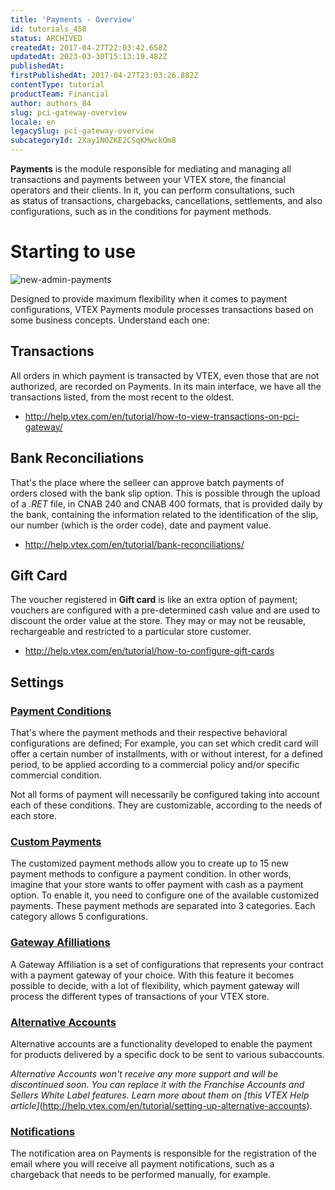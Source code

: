 ```yaml
---
title: 'Payments - Overview'
id: tutorials_458
status: ARCHIVED
createdAt: 2017-04-27T22:03:42.658Z
updatedAt: 2023-03-30T15:13:19.482Z
publishedAt: 
firstPublishedAt: 2017-04-27T23:03:26.882Z
contentType: tutorial
productTeam: Financial
author: authors_84
slug: pci-gateway-overview
locale: en
legacySlug: pci-gateway-overview
subcategoryId: 2Xay1NOZKE2CSqKMwckOm8
---
```


**Payments** is the module responsible for mediating and managing all transactions and payments between your VTEX store, the financial operators and their clients. In it, you can perform consultations, such as status of transactions, chargebacks, cancellations, settlements, and also configurations, such as in the conditions for payment methods.

# Starting to use

![new-admin-payments](//images.ctfassets.net/alneenqid6w5/7w2PFtni9ykY0qGuasgU84/32d9c5341fb170a8b02abbea0ee3c628/NEW_ADMIN_PAGAMENTOS_EN.png)

Designed to provide maximum flexibility when it comes to payment configurations, VTEX Payments module processes transactions based on some business concepts. Understand each one:

## Transactions

All orders in which payment is transacted by VTEX, even those that are not authorized, are recorded on Payments. In its main interface, we have all the transactions listed, from the most recent to the oldest.

- http://help.vtex.com/en/tutorial/how-to-view-transactions-on-pci-gateway/

## Bank Reconciliations

That's the place where the selleer can approve batch payments of orders closed with the bank slip option. This is possible through the upload of a _.RET_ file, in CNAB 240 and CNAB 400 formats, that is provided daily by the bank, containing the information related to the identification of the slip, our number (which is the order code), date and payment value.

- http://help.vtex.com/en/tutorial/bank-reconciliations/

## Gift Card
The voucher registered in **Gift card** is like an extra option of payment; vouchers are configured with a pre-determined cash value and are used to discount the order value at the store. They may or may not be reusable, rechargeable and restricted to a particular store customer.

- http://help.vtex.com/en/tutorial/how-to-configure-gift-cards

## Settings 

### [Payment Conditions](/en/tutorial/how-to-configure-payment-conditions)

That's where the payment methods and their respective behavioral configurations are defined; For example, you can set which credit card will offer a certain number of installments, with or without interest, for a defined period, to be applied according to a commercial policy and/or specific commercial condition.

Not all forms of payment will necessarily be configured taking into account each of these conditions. They are customizable, according to the needs of each store.

### [Custom Payments](/en/tutorial/how-to-configure-a-customized-payment)

The customized payment methods allow you to create up to 15 new payment methods to configure a payment condition. In other words, imagine that your store wants to offer payment with cash as a payment option. To enable it, you need to configure one of the available customized payments. These payment methods are separated into 3 categories. Each category allows 5 configurations.

### [Gateway Afilliations](/en/tutorial/registering-gateway-affiliations/)

A Gateway Affiliation is a set of configurations that represents your contract with a payment gateway of your choice. With this feature it becomes possible to decide, with a lot of flexibility, which payment gateway will process the different types of transactions of your VTEX store.

### [Alternative Accounts](http://help.vtex.com/en/tutorial/setting-up-alternative-accounts)

Alternative accounts are a functionality developed to enable the payment for products delivered by a specific dock to be sent to various subaccounts.

*Alternative Accounts won't receive any more support and will be discontinued soon. You can replace it with the Franchise Accounts and Sellers White Label features. Learn more about them on [this VTEX Help article]*(http://help.vtex.com/en/tutorial/setting-up-alternative-accounts).

### [Notifications](/en/tutorial/how-to-configure-notifications/)

The notification area on Payments is responsible for the registration of the email where you will receive all payment notifications, such as a chargeback that needs to be performed manually, for example.
